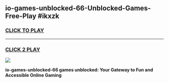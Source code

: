 
## io-games-unblocked-66-Unblocked-Games-Free-Play #ikxzk
<h3>
<a href="https://us.freeplayer.one?title=io-games-unblocked-66&ref=9M">CLICK TO PLAY</a></h3>
<hr>

<h3>
<a href="https://us.freeplayer.one?title=io-games-unblocked-66&ref=9M">CLICK 2 PLAY</a>
  
</h3>

<a href="https://us.freeplayer.one?title=io-games-unblocked-66&ref=9M"><img src="https://clearcache.store/games.png"></a>


**io-games-unblocked-66 games unblocked: Your Gateway to Fun and Accessible Online Gaming**

